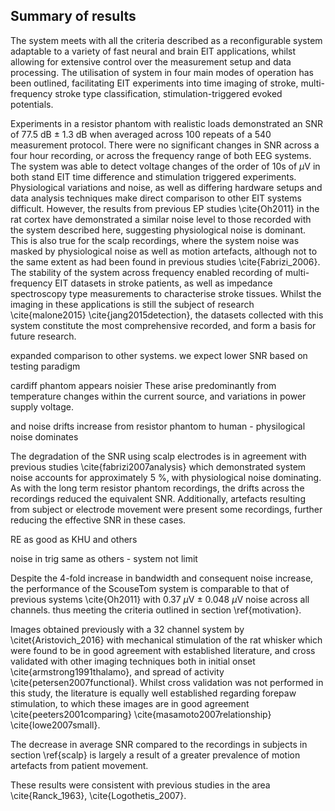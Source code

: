 ## Summary of results
The system meets with all the criteria described as a reconfigurable system adaptable to a variety of fast neural and brain EIT applications, whilst allowing for extensive control over the measurement setup and data processing. The utilisation of system in four main modes of operation has been outlined, facilitating EIT experiments into time imaging of stroke, multi-frequency stroke type classification, stimulation-triggered evoked potentials. 

Experiments in a resistor phantom with realistic loads demonstrated an SNR of 77.5 dB $\pm$ 1.3 dB when averaged across 100 repeats of a 540 measurement protocol. There were no significant changes in SNR across a four hour recording, or across the frequency range of both EEG systems. The system was able to detect voltage changes of the order of 10s of $\mu$V in both stand EIT time difference and stimulation triggered experiments. Physiological variations and noise, as well as differing hardware setups and data analysis techniques make direct comparison to other EIT systems difficult. However, the results from previous EP studies \cite{Oh2011} in the rat cortex have demonstrated a similar noise level to those recorded with the system described here, suggesting physiological noise is dominant. This is also true for the scalp recordings, where the system noise was masked by physiological noise as well as motion artefacts, although not to the same extent as had been found in previous studies \cite{Fabrizi_2006}. The stability of the system across frequency enabled recording of multi-frequency EIT datasets in stroke patients, as well as impedance spectroscopy type measurements to characterise stroke tissues. Whilst the imaging in these applications is still the subject of research \cite{malone2015} \cite{jang2015detection}, the datasets collected with this system constitute the most comprehensive recorded, and form a basis for future research. 


expanded comparison to other systems. we expect lower SNR based on testing paradigm

cardiff phantom appears noisier
These arise predominantly from temperature changes within the current source, and variations in power supply voltage.

and noise drifts increase from resistor phantom to human - physilogical noise dominates


 The degradation of the SNR using scalp electrodes is in agreement with previous studies \cite{fabrizi2007analysis} which demonstrated system noise accounts for approximately 5 \%, with physiological noise dominating. As with the long term resistor phantom recordings, the drifts across the recordings reduced the equivalent SNR. Additionally, artefacts resulting from subject or electrode movement were present some recordings, further reducing the effective SNR in these cases.  



RE as good as KHU and others

noise in trig same as others - system not limit



Despite the 4-fold increase in bandwidth and consequent noise increase, the performance of the ScouseTom system is comparable to that of previous systems \cite{Oh2011} with 0.37 $\mu$V $\pm$ 0.048 $\mu$V noise across all channels.
 thus meeting the criteria outlined in section \ref{motivation}.

Images obtained previously with a 32 channel system by \citet{Aristovich_2016} with mechanical stimulation of the rat whisker which were found to be in good agreement with established literature, and cross validated with other imaging techniques both in initial onset \cite{armstrong1991thalamo}, and spread of activity \cite{petersen2007functional}. Whilst cross validation was not performed in this study, the literature is equally well established regarding forepaw stimulation, to which these images are in good agreement \cite{peeters2001comparing} \cite{masamoto2007relationship} \cite{lowe2007small}.



The decrease in average SNR compared to the recordings in subjects in section \ref{scalp} is largely a result of a greater prevalence of motion artefacts from patient movement. 


These results were consistent with previous studies in the area \cite{Ranck_1963}, \cite{Logothetis_2007}.


